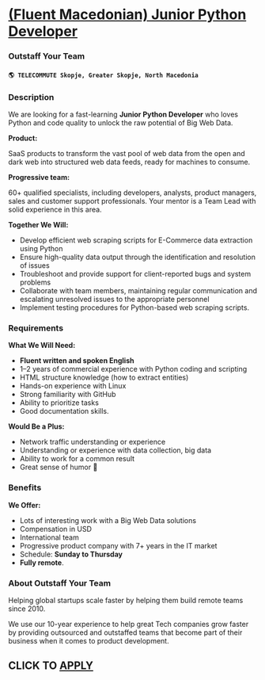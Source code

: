 # [(Fluent Macedonian) Junior Python Developer](https://www.remotewlb.com/apply/fluent-macedonian-junior-python-developer-80877)  
### Outstaff Your Team  
#### `🌎 TELECOMMUTE Skopje, Greater Skopje, North Macedonia`  

### **Description**

We are looking for a fast-learning **Junior Python Developer** who loves Python and code quality to unlock the raw potential of Big Web Data.

 **Product:**

SaaS products to transform the vast pool of web data from the open and dark web into structured web data feeds, ready for machines to consume.

**Progressive team:**

60+ qualified specialists, including developers, analysts, product managers, sales and customer support professionals. Your mentor is a Team Lead with solid experience in this area.

 **Together We Will:**

  * Develop efficient web scraping scripts for E-Commerce data extraction using Python
  * Ensure high-quality data output through the identification and resolution of issues
  * Troubleshoot and provide support for client-reported bugs and system problems
  * Collaborate with team members, maintaining regular communication and escalating unresolved issues to the appropriate personnel
  * Implement testing procedures for Python-based web scraping scripts.

### **Requirements**

 **What We Will Need:**

  * **Fluent written and spoken English**
  * 1–2 years of commercial experience with Python coding and scripting 
  * HTML structure knowledge (how to extract entities)
  * Hands-on experience with Linux
  * Strong familiarity with GitHub
  * Ability to prioritize tasks 
  * Good documentation skills. 

**Would Be a Plus:**

  * Network traffic understanding or experience 
  * Understanding or experience with data collection, big data
  * Ability to work for a common result
  * Great sense of humor 🙂

### **Benefits**

 **We Offer:**

  * Lots of interesting work with a Big Web Data solutions
  * Compensation in USD
  * International team
  * Progressive product company with 7+ years in the IT market
  * Schedule: **Sunday to Thursday**
  * **Fully remote**.

### **About Outstaff Your Team**

Helping global startups scale faster by helping them build remote teams since 2010.

We use our 10-year experience to help great Tech companies grow faster by providing outsourced and outstaffed teams that become part of their business when it comes to product development.

  
## CLICK TO [APPLY](https://www.remotewlb.com/apply/fluent-macedonian-junior-python-developer-80877)

